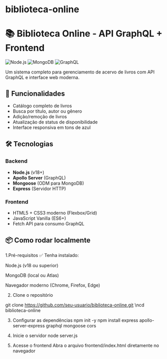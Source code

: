 # biblioteca-online
# 📚 Biblioteca Online - API GraphQL + Frontend

![Node.js](https://img.shields.io/badge/Node.js-18.x-green)
![MongoDB](https://img.shields.io/badge/MongoDB-5.0+-brightgreen)
![GraphQL](https://img.shields.io/badge/GraphQL-16.8.1-pink)

Um sistema completo para gerenciamento de acervo de livros com API GraphQL e interface web moderna.

## 🚀 Funcionalidades

- Catálogo completo de livros
- Busca por título, autor ou gênero
- Adição/remoção de livros
- Atualização de status de disponibilidade
- Interface responsiva em tons de azul

## 🛠 Tecnologias

### Backend
- **Node.js** (v18+)
- **Apollo Server** (GraphQL)
- **Mongoose** (ODM para MongoDB)
- **Express** (Servidor HTTP)

### Frontend
- HTML5 + CSS3 moderno (Flexbox/Grid)
- JavaScript Vanilla (ES6+)
- Fetch API para consumo GraphQL

## 📦 Como rodar localmente

1.Pré-requisitos
✅ Tenha instalado:

Node.js (v18 ou superior)

MongoDB (local ou Atlas)

Navegador moderno (Chrome, Firefox, Edge)

2. Clone o repositório

git clone https://github.com/seu-usuario/biblioteca-online.git
\ncd biblioteca-online

3. Configurar as dependências
npm init -y
npm install express apollo-server-express graphql mongoose cors

4. Inicie o servidor
node server.js

5. Acesse o frontend
Abra o arquivo frontend/index.html diretamente no navegador
